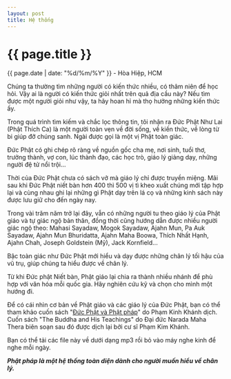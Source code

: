 ```yaml
---
layout: post
title: Hệ thống
---
```


{{ page.title }}
================
<p class="meta">{{ page.date | date: "%d/%m/%Y" }} - Hòa Hiệp, HCM</p>

Chúng ta thường tìm những người có kiến thức nhiều, có thâm niên để học hỏi. Vậy ai là người có kiến thức giỏi nhất trên quả địa cầu này? Nếu tìm được một người giỏi như vậy, ta hãy hoan hỉ mà thọ hưởng những kiến thức ấy.

Trong quá trình tìm kiếm và chắc lọc thông tin, tôi nhận ra Đức Phật Như Lai (Phật Thích Ca) là một người toàn vẹn về đời sống, về kiến thức, về lòng từ bi giúp đỡ chúng sanh. Ngài được gọi là một vị Phật toàn giác. 

Đức Phật có ghi chép rõ ràng về nguồn gốc cha mẹ, nơi sinh, tuổi thơ, trưởng thành, vợ con, lúc thành đạo, các học trò, giáo lý giảng dạy, những người đệ tử nổi trội...

Thời của Đức Phật chưa có sách vở mà giáo lý chỉ được truyền miệng. Mãi sau khi Đức Phật niết bàn hơn 400 thì 500 vị tì kheo xuất chúng mới tập hợp lại và cùng nhau ghi lại những gì Phật dạy trên lá cọ và những kinh sách này được lưu giữ cho đến ngày nay. 

Trong vài trăm năm trở lại đây, vẫn có những người tu theo giáo lý của Phật giáo và tự giác ngộ bản thân, đồng thời cũng hướng dẫn được nhiều người giác ngộ theo: Mahasi Sayadaw, Mogok Sayadaw, Ajahn Mun, Pa Auk Sayadaw, Ajahn Mun Bhuridatta, Ajahn Maha Boowa, Thích Nhất Hạnh, Ajahn Chah, Joseph Goldstein (Mỹ), Jack Kornfield...

Bậc toàn giác như Đức Phật mới hiểu và dạy được những chân lý tối hậu của vũ trụ, giúp chúng ta hiểu được về chân lý.

Từ khi Đức phật Niết bàn, Phật giáo lại chia ra thành nhiều nhánh để phù hợp với văn hóa mỗi quốc gia. Hãy nghiên cứu kỹ và chọn cho mình một hướng đi. 

Để có cái nhìn cơ bản về Phật giáo và các giáo lý của Đức Phật, bạn có thể tham khảo cuốn sách "[Đức Phật và Phật pháp](https://www.youtube.com/watch?v=vcUoOweefbc&list=PL996T8k06z5oQiD9HDdpPRXB3W1OvvXz0)" do Phạm Kinh Khánh dịch. Cuốn sách "The Buddha and His Teachings" do Đại đức Narada Maha Thera biên soạn sau đó được dịch lại bởi cư sĩ Phạm Kim Khánh. 

Bạn có thể tải các file này về dưới dạng mp3 rồi bỏ vào máy nghe kinh để nghe mỗi ngày. 

***Phật pháp là một hệ thống toàn diện dành cho người muốn hiểu về chân lý.***
